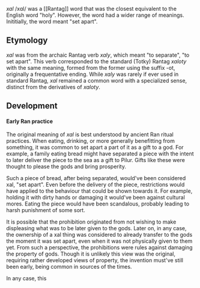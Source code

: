 *xal* /xɑl/ was a [[Rantag]] word that was the closest equivalent to the English word "holy". However, the word had a wider range of meanings. Inititially, the word meant "set apart".
## Etymology

*xal* was from the archaic Rantag verb *xaly*, which meant "to separate", "to set apart". This verb corresponded to the standard (Totky) Rantag *xaloty* with the same meaning, formed from the former using the suffix -ot, originally a frequentative ending. While *xaly* was rarely if ever used in standard Rantag, *xal* remained a common word with a specialized sense, distinct from the derivatives of *xaloty*.
## Development
#### Early Ran practice

The original meaning of *xal* is best understood by ancient Ran ritual practices. When eating, drinking, or more generally benefitting from something, it was common to set apart a part of it as a gift to a god. For example, a family eating bread might have separated a piece with the intent to later deliver the piece to the sea as a gift to Pilur. Gifts like these were thought to please the gods and bring prosperity. 

Such a piece of bread, after being separated, would've been considered xal, "set apart". Even before the delivery of the piece, restrictions would have applied to the behaviour that could be shown towards it. For example, holding it with dirty hands or damaging it would've been against cultural mores. Eating the piece would have been scandalous, probably leading to harsh punishment of some sort.

It is possible that the prohibition originated from not wishing to make displeasing what was to be later given to the gods. Later on, in any case, the ownership of a xal thing was considered to already transfer to the gods the moment it was set apart, even when it was not physically given to them yet. From such a perspective, the prohibitions were rules against damaging the property of gods. Though it is unlikely this view was the original, requiring rather developed views of property, the invention must've still been early, being common in sources of the times.

In any case, this 